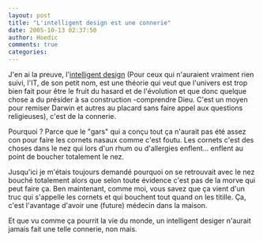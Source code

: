 ```yaml
---
layout: post
title: "L'intelligent design est une connerie"
date: 2005-10-13 02:37:50
author: Hoedic
comments: true
categories: 
---
```



J'en ai la preuve, l'[intelligent design](http://fr.wikipedia.org/wiki/Intelligent_design) (Pour ceux qui n'auraient vraiment rien suivi, l'IT, de son petit nom, est une théorie qui veut que l'univers est trop bien fait pour être le fruit du hasard et de l'évolution et que donc quelque chose a du présider à sa construction -comprendre Dieu. C'est un moyen pour remiser Darwin et autres au placard sans faire appel aux questions religieuses), c'est de la connerie.

Pourquoi ? Parce que le "gars" qui a conçu tout ça n'aurait pas été assez con pour faire les cornets nasaux comme c'est foutu. Les cornets c'est des choses dans le nez qui lors d'un rhum ou d'allergies enflent... enflent au point de boucher totalement le nez.

Jusqu'ici je m'étais toujours demandé pourquoi on se retrouvait avec le nez bouché totalement alors que selon toute évidence c'est pas de la morve qui peut faire ça. Ben maintenant, comme moi, vous savez que ça vient d'un truc qui s'appelle les cornets et qui bouchent tout quand on les titille. Ça, c'est l'avantage d'avoir une (future) médecin dans la maison.

Et que vu comme ça pourrit la vie du monde, un intelligent desiger n'aurait jamais fait une telle connerie, non mais.
